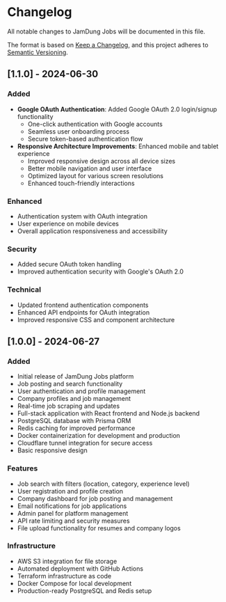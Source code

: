 # Changelog

All notable changes to JamDung Jobs will be documented in this file.

The format is based on [Keep a Changelog](https://keepachangelog.com/en/1.0.0/),
and this project adheres to [Semantic Versioning](https://semver.org/spec/v2.0.0.html).

## [1.1.0] - 2024-06-30

### Added
- **Google OAuth Authentication**: Added Google OAuth 2.0 login/signup functionality
  - One-click authentication with Google accounts
  - Seamless user onboarding process
  - Secure token-based authentication flow
- **Responsive Architecture Improvements**: Enhanced mobile and tablet experience
  - Improved responsive design across all device sizes
  - Better mobile navigation and user interface
  - Optimized layout for various screen resolutions
  - Enhanced touch-friendly interactions

### Enhanced
- Authentication system with OAuth integration
- User experience on mobile devices
- Overall application responsiveness and accessibility

### Security
- Added secure OAuth token handling
- Improved authentication security with Google's OAuth 2.0

### Technical
- Updated frontend authentication components
- Enhanced API endpoints for OAuth integration
- Improved responsive CSS and component architecture

## [1.0.0] - 2024-06-27

### Added
- Initial release of JamDung Jobs platform
- Job posting and search functionality
- User authentication and profile management
- Company profiles and job management
- Real-time job scraping and updates
- Full-stack application with React frontend and Node.js backend
- PostgreSQL database with Prisma ORM
- Redis caching for improved performance
- Docker containerization for development and production
- Cloudflare tunnel integration for secure access
- Basic responsive design

### Features
- Job search with filters (location, category, experience level)
- User registration and profile creation
- Company dashboard for job posting and management
- Email notifications for job applications
- Admin panel for platform management
- API rate limiting and security measures
- File upload functionality for resumes and company logos

### Infrastructure
- AWS S3 integration for file storage
- Automated deployment with GitHub Actions
- Terraform infrastructure as code
- Docker Compose for local development
- Production-ready PostgreSQL and Redis setup
